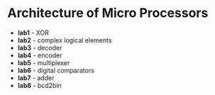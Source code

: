 # Architecture of Micro Processors

- <b>lab1</b> - XOR
- <b>lab2</b> - complex logical elements
- <b>lab3</b> - decoder
- <b>lab4</b> - encoder
- <b>lab5</b> - multiplexer
- <b>lab6</b> - digital comparators
- <b>lab7</b> - adder
- <b>lab8</b> - bcd2bin